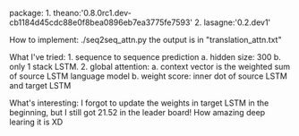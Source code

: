 package:
	1. theano:'0.8.0rc1.dev-cb1184d45cdc88e0f8bea0896eb7ea3775fe7593'
	2. lasagne:'0.2.dev1'

How to implement:
	./seq2seq_attn.py
	the output is in "translation_attn.txt"

What I've tried:
	1. sequence to sequence prediction
		a. hidden size: 300
		b. only 1 stack LSTM. 
	2. global attention: 
		a. context vector is the weighted sum of source LSTM language model
		b. weight score: inner dot of source LSTM and target LSTM

What's interesting: 
	I forgot to update the weights in target LSTM in the beginning, but I still got 21.52 in the leader board! How amazing deep learing it is XD



